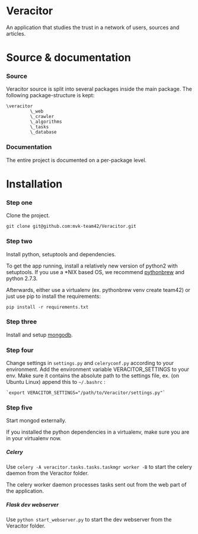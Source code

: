 Veracitor
=========

An application that studies the trust in a network of users, sources
and articles.


# Source & documentation

### Source
Veracitor source is split into several packages inside the main package.
The following package-structure is kept:

    \veracitor
             \_web
             \_crawler
             \_algorithms
             \_tasks
             \_database

### Documentation

The entire project is documented on a per-package level.


# Installation

### Step one

Clone the project.

`git clone git@github.com:mvk-team42/Veracitor.git`

### Step two

Install python, setuptools and dependencies.

To get the app running, install a relatively new version of python2
with setuptools. If you use a *NIX based OS, we recommend
[pythonbrew](https://github.com/utahta/pythonbrew) and python 2.7.3.

Afterwards, either use a virtualenv (ex. pythonbrew venv create
team42) or just use pip to install the requirements:

`pip install -r requirements.txt`

### Step three

Install and setup [mongodb](http://www.mongodb.org/).

### Step four

Change settings in `settings.py` and `celeryconf.py` according to your
environment. Add the environment variable VERACITOR_SETTINGS to your
env. Make sure it contains the absolute path to the settings file,
ex. (on Ubuntu Linux) append this to `~/.bashrc` :

    `export VERACITOR_SETTINGS="/path/to/Veracitor/settings.py"`


### Step five

Start mongod externally.

If you installed the python dependencies in a virtualenv, make sure
you are in your virtualenv now.

##### Celery

Use `celery -A veracitor.tasks.tasks.taskmgr worker -B`
to start the celery daemon from the Veracitor folder.

The celery worker daemon processes tasks sent out from the web part of
the application.

##### Flask dev webserver

Use `python start_webserver.py` to start the dev webserver from the Veracitor folder.
